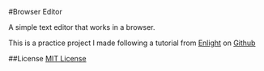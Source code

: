 #Browser Editor

A simple text editor that works in a browser. 

This is a practice project I made following a tutorial from [Enlight](https://tryenlight.github.io/text-editor) on [Github](https://github.com/TryEnlight/tryenlight.github.io)

##License
[MIT License](LICENSE.md)